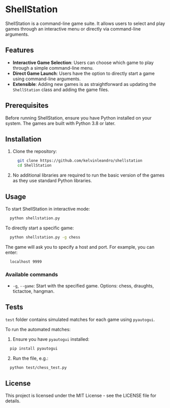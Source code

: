 # ShellStation

ShellStation is a command-line game suite. It allows users to select and play games through an interactive menu or directly via command-line arguments.

## Features

- **Interactive Game Selection**: Users can choose which game to play through a simple command-line menu.
- **Direct Game Launch**: Users have the option to directly start a game using command-line arguments.
- **Extensible**: Adding new games is as straightforward as updating the `ShellStation` class and adding the game files.

## Prerequisites

Before running ShellStation, ensure you have Python installed on your system. The games are built with Python 3.8 or later.

## Installation

1. Clone the repository:
    ```bash
      git clone https://github.com/kelvinleandro/shellstation
      cd ShellStation
    ```

2. No additional libraries are required to run the basic version of the games as they use standard Python libraries.

## Usage

To start ShellStation in interactive mode:

```bash
  python shellstation.py
```

To directly start a specific game:

```bash
  python shellstation.py -g chess
```

The game will ask you to specify a host and port. For example, you can enter:

```bash
  localhost 9999
```

### Available commands

- `-g`, `--game`: Start with the specified game. Options: chess, draughts, tictactoe, hangman.

## Tests

`test` folder contains simulated matches for each game using `pyautogui`.

To run the automated matches:

1. Ensure you have `pyautogui` installed:

```bash
  pip install pyautogui
```

2. Run the file, e.g.:

```bash
  python test/chess_test.py
```

## License

This project is licensed under the MIT License - see the LICENSE file for details.

